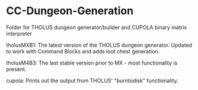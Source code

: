 # CC-Dungeon-Generation
Folder for THOLUS dungeon generator/builder and CUPOLA binary matrix interpreter

tholusMXB1: The latest version of the THOLUS dungeon generator.
Updated to work with Command Blocks and adds loot chest generation.

tholusM4B3: The last stable version prior to MX - most functionality is present.

cupola: Prints out the output from THOLUS' "burntodisk" functionality.
